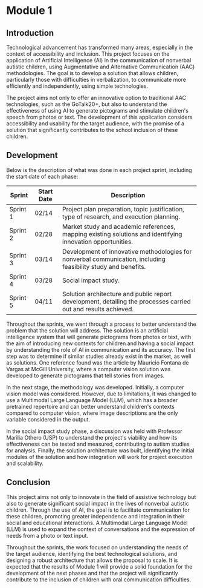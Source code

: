 # Module 1

## Introduction

Technological advancement has transformed many areas, especially in the context of accessibility and inclusion. This project focuses on the application of Artificial Intelligence (AI) in the communication of nonverbal autistic children, using Augmentative and Alternative Communication (AAC) methodologies. The goal is to develop a solution that allows children, particularly those with difficulties in verbalization, to communicate more efficiently and independently, using simple technologies.

The project aims not only to offer an innovative option to traditional AAC technologies, such as the GoTalk20+, but also to understand the effectiveness of using AI to generate pictograms and stimulate children's speech from photos or text. The development of this application considers accessibility and usability for the target audience, with the promise of a solution that significantly contributes to the school inclusion of these children.

## Development

Below is the description of what was done in each project sprint, including the start date of each phase:

| Sprint   | Start Date | Description                                                                 |
|----------|-------------|------------------------------------------------------------------------------|
| Sprint 1 | 02/14       | Project plan preparation, topic justification, type of research, and execution planning. |
| Sprint 2 | 02/28       | Market study and academic references, mapping existing solutions and identifying innovation opportunities. |
| Sprint 3 | 03/14       | Development of innovative methodologies for nonverbal communication, including feasibility study and benefits. |
| Sprint 4 | 03/28       | Social impact study.                                                        |
| Sprint 5 | 04/11       | Solution architecture and public report development, detailing the processes carried out and results achieved. |

Throughout the sprints, we went through a process to better understand the problem that the solution will address. The solution is an artificial intelligence system that will generate pictograms from photos or text, with the aim of introducing new contexts for children and having a social impact by understanding the role of AI in communication and its accuracy. The first step was to determine if similar studies already exist in the market, as well as solutions. One reference found was the article by Mauricio Fontana de Vargas at McGill University, where a computer vision solution was developed to generate pictograms that tell stories from images.

In the next stage, the methodology was developed. Initially, a computer vision model was considered. However, due to limitations, it was changed to use a Multimodal Large Language Model (LLM), which has a broader pretrained repertoire and can better understand children's contexts compared to computer vision, where image descriptions are the only variable considered in the output.

In the social impact study phase, a discussion was held with Professor Marilia Othero (USP) to understand the project's viability and how its effectiveness can be tested and measured, contributing to autism studies for analysis. Finally, the solution architecture was built, identifying the initial modules of the solution and how integration will work for project execution and scalability.

## Conclusion

This project aims not only to innovate in the field of assistive technology but also to generate significant social impact in the lives of nonverbal autistic children. Through the use of AI, the goal is to facilitate communication for these children, promoting greater independence and integration in their social and educational interactions. A Multimodal Large Language Model (LLM) is used to expand the context of conversations and the expression of needs from a photo or text input.

Throughout the sprints, the work focused on understanding the needs of the target audience, identifying the best technological solutions, and designing a robust architecture that allows the proposal to scale. It is expected that the results of Module 1 will provide a solid foundation for the development of the next phases and that the project will significantly contribute to the inclusion of children with oral communication difficulties.
